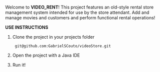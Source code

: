Welcome to **VIDEO_RENT**! This project features an old-style rental store management system intended for use by the store attendant. Add and manage movies and customers and perform functional rental operations!


**USE INSTRUCTIONS**

1. Clone the project in your projects folder

        git@github.com:GabrielSCouto/videoStore.git

2. Open the project with a Java IDE
3. Run it!
